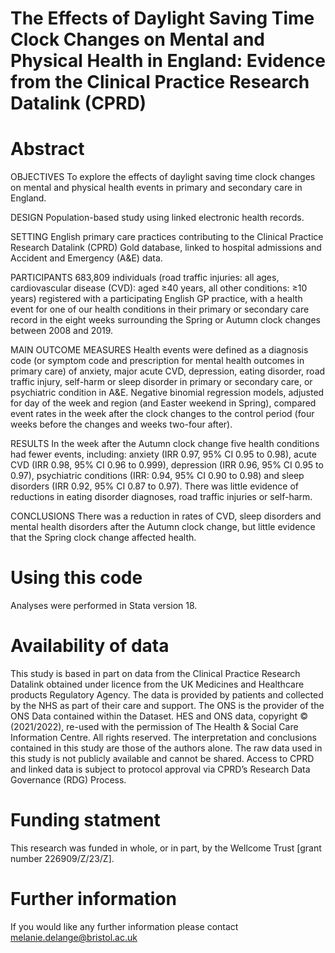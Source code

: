 # The Effects of Daylight Saving Time Clock Changes on Mental and Physical Health in England: Evidence from the Clinical Practice Research Datalink (CPRD)

# Abstract
OBJECTIVES To explore the effects of daylight saving time clock changes on mental and physical health events in primary and secondary care in England.

DESIGN Population-based study using linked electronic health records.

SETTING English primary care practices contributing to the Clinical Practice Research Datalink (CPRD) Gold database, linked to hospital admissions and Accident and Emergency (A&E) data.

PARTICIPANTS 683,809 individuals (road traffic injuries: all ages, cardiovascular disease (CVD): aged ≥40 years, all other conditions: ≥10 years) registered with a participating English GP practice, with a health event for one of our health conditions in their primary or 
secondary care record in the eight weeks surrounding the Spring or Autumn clock changes between 2008 and 2019.

MAIN OUTCOME MEASURES Health events were defined as a diagnosis code (or symptom code and prescription for mental health outcomes in primary care) of anxiety, major acute CVD, depression, eating disorder, road traffic injury, self-harm  or sleep disorder in primary or 
secondary care, or psychiatric condition in A&E. Negative binomial regression models, adjusted for day of the week and region (and Easter weekend in Spring), compared event rates in the week after the clock changes to the control period (four weeks before the changes 
and weeks two-four after). 

RESULTS In the week after the Autumn clock change five health conditions had fewer events, including: anxiety (IRR 0.97, 95% CI 0.95 to 0.98), acute CVD (IRR 0.98, 95% CI 0.96 to 0.999), depression (IRR 0.96, 95% CI 0.95 to 0.97), 
psychiatric conditions (IRR: 0.94, 95% CI 0.90 to 0.98) and sleep disorders (IRR 0.92, 95% CI 0.87 to 0.97). There was little evidence of reductions in eating disorder diagnoses, road traffic injuries or self-harm.  

CONCLUSIONS There was a reduction in rates of CVD, sleep disorders and mental health disorders after the Autumn clock change, but little evidence that the Spring clock change affected health.

# Using this code
Analyses were performed in Stata version 18.

# Availability of data
This study is based in part on data from the Clinical Practice Research Datalink obtained under licence from the UK Medicines and Healthcare products Regulatory Agency. The data is provided by patients and collected by the NHS as part of their care and support. 
The ONS is the provider of the ONS Data contained within the Dataset. HES and ONS data, copyright © (2021/2022), re-used with the permission of The Health & Social Care Information Centre. All rights reserved. 
The interpretation and conclusions contained in this study are those of the authors alone. The raw data used in this study is not publicly available and cannot be shared. 
Access to CPRD and linked data is subject to protocol approval via CPRD’s Research Data Governance (RDG) Process.

# Funding statment
This research was funded in whole, or in part, by the Wellcome Trust [grant number 226909/Z/23/Z]. 

#  Further information
If you would like any further information please contact melanie.delange@bristol.ac.uk

